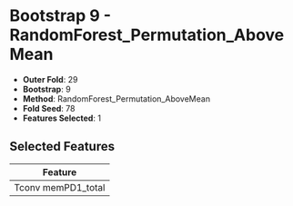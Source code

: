# Bootstrap 9 - RandomForest_Permutation_AboveMean

- **Outer Fold**: 29
- **Bootstrap**: 9
- **Method**: RandomForest_Permutation_AboveMean
- **Fold Seed**: 78
- **Features Selected**: 1

## Selected Features

| Feature |
|---------|
| Tconv memPD1_total |
